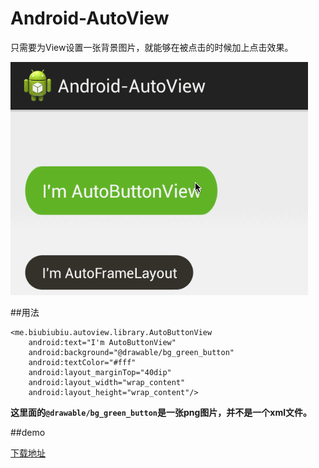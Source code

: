 # Android-AutoView

只需要为View设置一张背景图片，就能够在被点击的时候加上点击效果。

![](./slide.gif)

##用法

    <me.biubiubiu.autoview.library.AutoButtonView
        android:text="I'm AutoButtonView"
        android:background="@drawable/bg_green_button"
        android:textColor="#fff"
        android:layout_marginTop="40dip"
        android:layout_width="wrap_content"
        android:layout_height="wrap_content"/>
       
       
**这里面的`@drawable/bg_green_button`是一张png图片，并不是一个xml文件。**

##demo

[下载地址](http://pan.baidu.com/s/1eQiTHM6)
